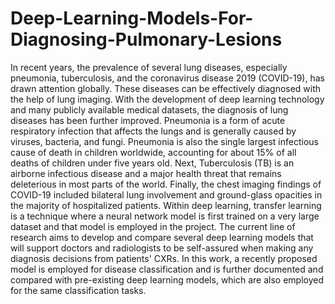 # Deep-Learning-Models-For-Diagnosing-Pulmonary-Lesions


In recent years, the prevalence of several lung diseases, especially pneumonia, tuberculosis, and the coronavirus disease 2019 (COVID-19), has drawn attention globally. These diseases can be effectively diagnosed with the help of lung imaging. With the development of deep learning technology and many publicly available medical datasets, the diagnosis of lung diseases has been further improved. Pneumonia is a form of acute respiratory infection that affects the lungs and is generally caused by viruses, bacteria, and fungi. Pneumonia is also the single largest infectious cause of death in children worldwide, accounting for about 15% of all deaths of children under five years old. Next, Tuberculosis (TB) is an airborne infectious disease and a major health threat that remains deleterious in most parts of the world. Finally, the chest imaging findings of COVID-19 included bilateral lung involvement and ground-glass opacities in the majority of hospitalized patients. Within deep learning, transfer learning is a technique where a neural network model is first trained on a very large dataset and that model is employed in the project. The current line of research aims to develop and compare several deep learning models that will support doctors and radiologists to be self-assured when making any diagnosis decisions from patients' CXRs.  In this work, a recently proposed model is employed for disease classification and is further documented and compared with pre-existing deep learning models, which are also employed for the same classification tasks. 
